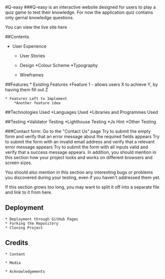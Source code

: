 #Q-easy
###Q-easy is an interactive website designed for users to play a quiz game to test their knowledge.
For now the application quiz contains only gernal knowledge questions.

You can view the live site here 

##Contents

* User Experience
    * User Stories

    * Design
        *Colour Scheme
        *Typography

    * Wireframes

##Features
    * Existing Features
        *Feature 1 - allows users X to achieve Y, by having them fill out Z

    * Features Left to Implement
        *Another feature idea

##Technologies Used
    *Languages Used
    *Libraries and Programmes Used

##Testing
    *Validator Testing
    *Lighthouse Testing
    *Js Hint
    *Other Testing

###Contact form:
Go to the "Contact Us" page
Try to submit the empty form and verify that an error message about the required fields appears
Try to submit the form with an invalid email address and verify that a relevant error message appears
Try to submit the form with all inputs valid and verify that a success message appears.
In addition, you should mention in this section how your project looks and works on different browsers and screen sizes.

You should also mention in this section any interesting bugs or problems you discovered during your testing, even if you haven't addressed them yet.

If this section grows too long, you may want to split it off into a separate file and link to it from here.

## Deployment
    * Deployment through GitHub Pages
    * Forking the Repository
    * Cloning Project

## Credits
    * Content

    * Media

    * Acknowledgements
